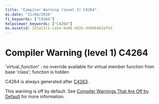 ```yaml
---
title: "Compiler Warning (level 1) C4264"
ms.date: "11/04/2016"
f1_keywords: ["C4264"]
helpviewer_keywords: ["C4264"]
ms.assetid: 315a13c1-ca54-4a90-9d2b-dd996463af5d
---
```

# Compiler Warning (level 1) C4264

'virtual_function' : no override available for virtual member function from base 'class'; function is hidden

C4264 is always generated after [C4263](../../error-messages/compiler-warnings/compiler-warning-level-4-c4263.md).

This warning is off by default. See [Compiler Warnings That Are Off by Default](../../preprocessor/compiler-warnings-that-are-off-by-default.md) for more information.